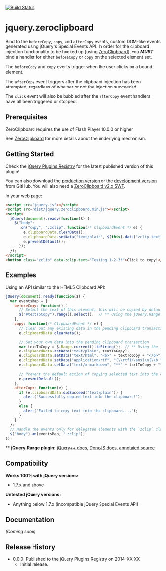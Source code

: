 [![Build Status](https://travis-ci.org/JamesMGreene/jquery.zeroclipboard.png)](https://travis-ci.org/JamesMGreene/jquery.zeroclipboard)

# jquery.zeroclipboard

Bind to the `beforeCopy`, `copy`, and `afterCopy` events, custom DOM-like events generated using jQuery's Special Events API. In order for the clipboard injection functionality to be hooked up [using [ZeroClipboard](http://zeroclipboard.org/)], you _**MUST**_  bind a handler for either `beforeCopy` or `copy` on the selected element set.

The `beforeCopy` and `copy` events trigger when the user clicks on a bound element.

The `afterCopy` event triggers after the clipboard injection has been attempted, regardless of whether or not the injection succeeded.

The `click` event will also be bubbled after the `afterCopy` event handlers have all been triggered or stopped.


## Prerequisites

ZeroClipboard requires the use of Flash Player 10.0.0 or higher.

See [ZeroClipboard](https://github.com/zeroclipboard/zeroclipboard) for more details about the underlying mechanism.


## Getting Started
Check the [jQuery Plugins Registry](http://plugins.jquery.com/zeroclipboard/) for the latest published version of this plugin!

You can also download the [production version][min] or the [development version][max] from GitHub. You will also need a [ZeroClipboard v2.x SWF][swf].

[min]: https://raw.github.com/JamesMGreene/jquery.zeroclipboard/master/dist/jquery.zeroclipboard.min.js
[max]: https://raw.github.com/JamesMGreene/jquery.zeroclipboard/master/dist/jquery.zeroclipboard.js
[swf]: https://raw.github.com/JamesMGreene/jquery.zeroclipboard/master/dist/ZeroClipboard.swf

In your web page:

```html
<script src="jquery.js"></script>
<script src="dist/jquery.zeroclipboard.min.js"></script>
<script>
  jQuery(document).ready(function($) {
    $("body")
      .on("copy", ".zclip", function(/* ClipboardEvent */ e) {
        e.clipboardData.clearData();
        e.clipboardData.setData("text/plain", $(this).data("zclip-text"));
        e.preventDefault();
      });
  });
</script>
<button class="zclip" data-zclip-text="Testing 1-2-3!">Click to copy!</button>
```


## Examples

Using an API similar to the HTML5 Clipboard API:

```js
jQuery(document).ready(function($) {
  var eventsMap = {
    beforeCopy: function() {
      // Select the text of this element; this will be copied by default
      $("#textToCopy").range().select();  // ** Using the jQuery.Range plugin
    },
    copy: function(/* ClipboardEvent */ e) {
      // Clear out any existing data in the pending clipboard transaction
      e.clipboardData.clearData();

      // Set your own data into the pending clipboard transaction
      var textToCopy = $.Range.current().toString();  // ** Using the jQuery.Range plugin
      e.clipboardData.setData("text/plain", textToCopy);
      e.clipboardData.setData("text/html", "<b>" + textToCopy + "</b>");
      e.clipboardData.setData("application/rtf", "{\\rtf1\\ansi\n{\\b " + textToCopy + "}}");
      e.clipboardData.setData("text/x-markdown", "**" + textToCopy + "**");
      
      // Prevent the default action of copying selected text into the clipboard
      e.preventDefault();
    },
    afterCopy: function(e) {
      if (e.clipboardData.didSucceed("text/plain")) {
        alert("Successfully copied text into the clipboard!");
      }
      else {
        alert("Failed to copy text into the clipboard....");
      }
    }
  };
  // Handle the events only for delegated elements with the `zclip` class
  $("body").on(eventsMap, ".zclip");
});
```

** **jQuery.Range plugin:** [jQuery++ docs](http://jquerypp.com/#range), [DoneJS docs](http://donejs.com/docs.html#!jQuery.Range), [annotated source](http://jquerypp.com/release/latest/docs/range.html)


## Compatibility
**Works 100% with jQuery versions:**  
 - 1.7.x and above

**Untested jQuery versions:**  
 - Anything below 1.7.x (incompatible jQuery Special Events API)


## Documentation
_(Coming soon)_


## Release History
 - 0.0.0: Published to the jQuery Plugins Registry on 2014-XX-XX
     - Initial release.
